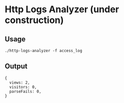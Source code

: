 Http Logs Analyzer (under construction)
=====

Usage
-----

```shell
./http-logs-analyzer -f access_log
```

Output
------

```shell
{
  views: 2,
  visitors: 0,
  parseFails: 0,
}
```